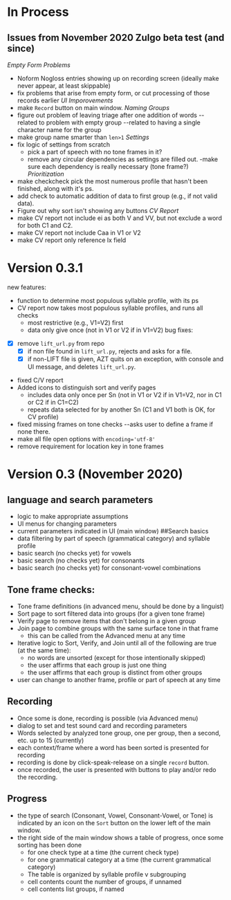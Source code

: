 # In Process
## Issues from November 2020 Zulgo beta test (and since)
*Empty Form Problems*
- Noform Nogloss entries showing up on recording screen (ideally make never appear, at least skippable)
- fix problems that arise from empty form, or cut processing of those records earlier
*UI Imporovements*
- make `Record` button on main window.
*Naming Groups*
- figure out problem of leaving triage after one addition of words -- related to problem with empty group --related to having a single character name for the group
- make group name smarter than `len>1`
*Settings*
- fix logic of settings from scratch  
  - pick a part of speech with no tone frames in it?
  - remove any circular dependencies as settings are filled out.
  -make sure each dependency is really necessary (tone frame?)
*Prioritization*
- make checkcheck pick the most numerous profile that hasn't been finished, along with it's ps.
- add check to automatic addition of data to first group (e.g., if not valid data).
- Figure out why sort isn't showing any buttons
*CV Report*
- make CV report not include ei as both V and VV, but not exclude a word for both C1 and C2.
- make CV report not include Caa in V1 or V2
- make CV report only reference lx field
# Version 0.3.1
new features:
- function to determine most populous syllable profile, with its ps
- CV report now takes most populous syllable profiles, and runs all checks
  - most restrictive (e.g., V1=V2) first
  - data only give once (not in V1 or V2 if in V1=V2)
bug fixes:
- [x] remove `lift_url.py` from repo
  - [x] if non file found in `lift_url.py`, rejects and asks for a file.
  - [x] if non-LIFT file is given, AZT quits on an exception, with console and UI message, and deletes `lift_url.py`.
- fixed C/V report
- Added icons to distinguish sort and verify pages
  - includes data only once per Sn (not in V1 or V2 if in V1=V2, nor in C1 or C2 if in C1=C2)
  - repeats data selected for by another Sn (C1 and V1 both is OK, for CV profile)
- fixed missing frames on tone checks --asks user to define a frame if none there.
- make all file open options with `encoding='utf-8'`
- remove requirement for location key in tone frames

# Version 0.3 (November 2020)
## language and search parameters
- logic to make appropriate assumptions
- UI menus for changing parameters
- current parameters indicated in UI (main window)
##Search basics
- data filtering by part of speech (grammatical category) and syllable profile
- basic search (no checks yet) for vowels
- basic search (no checks yet) for consonants
- basic search (no checks yet) for consonant-vowel combinations
## Tone frame checks:
- Tone frame definitions (in advanced menu, should be done by a linguist)
- Sort page to sort filtered data into groups (for a given tone frame)
- Verify page to remove items that don't belong in a given group
- Join page to combine groups with the same surface tone in that frame
  - this can be called from the Advanced menu at any time
- Iterative logic to Sort, Verify, and Join until all of the following are true (at the same time):
  - no words are unsorted (except for those intentionally skipped)
  - the user affirms that each group is just one thing
  - the user affirms that each group is distinct from other groups
- user can change to another frame, profile or part of speech at any time
## Recording
- Once some is done, recording is possible (via Advanced menu)
- dialog to set and test sound card and recording parameters
- Words selected by analyzed tone group, one per group, then a second, etc. up to 15 (currently)
- each context/frame where a word has been sorted is presented for recording
- recording is done by click-speak-release on a single `record` button.
- once recorded, the user is presented with buttons to play and/or redo the recording.

## Progress
- the type of search (Consonant, Vowel, Consonant-Vowel, or Tone) is indicated by an icon on the `Sort` button on the lower left of the main window.
- the right side of the main window shows a table of progress, once some sorting has been done
  - for one check type at a time (the current check type)
  - for one grammatical category at a time (the current grammatical category)
  - The table is organized by syllable profile v subgrouping
  - cell contents count the number of groups, if unnamed
  - cell contents list groups, if named
